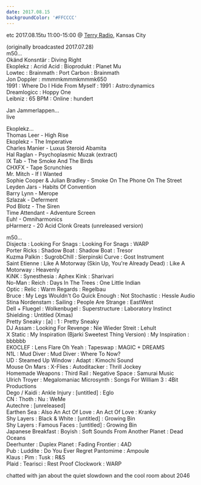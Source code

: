 ```yaml
---
date: 2017.08.15
backgroundColor: '#FFCCCC'
---
```


etc 2017.08.15tu 11:00-15:00 @ [Terry Radio](http://www.terryradio.biz/), Kansas City  

(originally broadcasted 2017.07.28)  
m50...  
Okänd Konsntär : Diving Right  
Ekoplekz : Acrid Acid : Bioprodukt : Planet Mu  
Lowtec : Brainmath : Port Carbon : Brainmath  
Jon Doppler : mmmmkmmmkmmmk650  
1991 : Where Do I Hide From Myself : 1991 : Astro:dynamics  
Dreamlogicc : Hoppy One  
Leibniz : 65 BPM : Online : hundert  

Jan Jammerlappen...  
live  

Ekoplekz...  
Thomas Leer - High Rise  
Ekoplekz - The Imperative  
Charles Manier - Luxus Steroid Abamita  
Hal Raglan - Psychoplasmic Muzak (extract)  
IX Tab - The Smoke And The Birds  
CHXFX - Tape Scrunchies  
Mr. Mitch - If I Wanted  
Sophie Cooper & Julian Bradley - Smoke On The Phone On The Street  
Leyden Jars - Habits Of Convention  
Barry Lynn - Merope  
Szlazak - Deferment  
Pod Blotz - The Siren  
Time Attendant - Adventure Screen  
Euh! - Omniharmonics  
pHarmerz - 20 Acid Clonk Greats (unreleased version)  

m50...  
Disjecta : Looking For Snags : Looking For Snags : WARP  
Porter Ricks : Shadow Boat : Shadow Boat : Tresor  
Kuzma Palkin : SugrobChill : Sierpinski Curve : Gost Instrument  
Saint Etienne : Like A Motorway (Skin Up, You're Already Dead) : Like A Motorway : Heavenly  
KiNK : Synesthesia : Aphex Kink : Sharivari  
No-Man : Reich : Days In The Trees : One Little Indian  
Optic : Relic : Warm Regards : Regelbau  
Bruce : My Legs Wouldn't Go Quick Enough : Not Stochastic : Hessle Audio  
Stina Nordenstam : Sailing : People Are Strange : EastWest  
Dell + Fluegel : Wolkenbugel : Superstructure : Laboratory Instinct  
Shielding : Untitled (Xmas)  
Pretty Sneaky : \[a\] : 1 : Pretty Sneaky  
DJ Assam : Looking For Revenge : Nie Wieder Streit : Lehult  
X Static : My Inspiration (Bjarki Sweetest Thing Version) : My Inspiration : bbbbbb  
EKOCLEF : Lens Flare Oh Yeah : Tapeswap : MAGIC + DREAMS  
N1L : Mud Diver : Mud Diver : Where To Now?  
UD : Steamed Up Window : Adapt : Kimochi Sound  
Mouse On Mars : X-Flies : Autoditacker : Thrill Jockey  
Homemade Weapons : Third Rail : Negative Space : Samurai Music  
Ulrich Troyer : Megalomaniac Microsynth : Songs For William 3 : 4Bit Productions  
Dego / Kaidi : Ankle Injury : \[untitled\] : Eglo  
CN : Thoth : Nu : WeMe  
Autechre : \[unreleased\]  
Earthen Sea : Also An Act Of Love : An Act Of Love : Kranky  
Shy Layers : Black & White : \[untitled\] : Growing Bin  
Shy Layers : Famous Faces : \[untitled\] : Growing Bin  
Japanese Breakfast : Boyish : Soft Sounds From Another Planet : Dead Oceans  
Deerhunter : Duplex Planet : Fading Frontier : 4AD  
Pub : Luddite : Do You Ever Regret Pantomime : Ampoule  
Klaus : Pim : Tusk : R&S  
Plaid : Tearisci : Rest Proof Clockwork : WARP  

chatted with jan about the quiet slowdown and the cool room about 2046